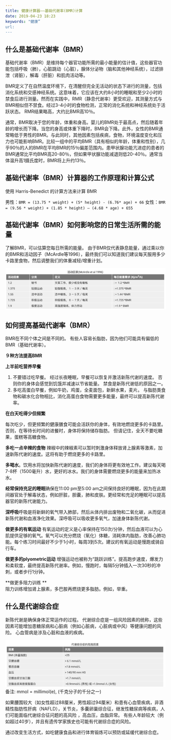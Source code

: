 ```yaml
---
title: 健康计算器——基础代谢率(BMR)计算
date: 2019-04-23 18:23
keywords: "健康”
url:
---
```


## 什么是基础代谢率（BMR）

基础代谢率（BMR）是维持每个器官功能所需的最小能量的估计值，这些器官功能包括呼吸（肺），心脏跳动（心脏），腺体分泌物（脑和其他神经系统），过滤排泄（肾脏），解毒（肝脏）和肌肉活动等。

BMR定义了在自然温度环境下，在清醒但完全无活动的状态下进行的测量，包括消化系统和交感神经系统。这意味着，它应该在大约8小时的睡眠和至少2小时的禁食后进行测量。然而在实践中，RMR（静息代谢率）更受欢迎，其测量方式与BMR相似但不禁食。经过3-4小时的食物检测，正常的消化系统和神经系统处于活跃状态。 RMR结果略高，大约比BMR高10％。

通常，BMR取决于您的年龄，体重和身高。婴儿的BMR处于最高点，然后随着年龄的增长而下降。当您的身高或体重下降时，BMR会下降。此外，女性的BMR通常略低于男性的BMR。与此同时，其他因素包括疾病，食物，环境温度变化和压力也可能影响BMR。比较一组中的平均BMR（具有相似的年龄，体重和性别），几乎90％的人的BMR在平均BMR的15％偏差范围内。患甲状腺功能亢进症的患者的BMR通常比平均BMR高20-80％，但如果甲状腺功能减退则低20-40％。通常当体温升高1摄氏度时，BMR将上升约13％。

## 基础代谢率（BMR）计算器的工作原理和计算公式

使用 Harris-Benedict 的计算方法来计算 BMR

男性：`BMR = (13.75 * weight) + (5* height) - (6.76* age) + 66`
女性：`BMR = (9.56 * weight) + (1.85 * height) – (4.68 * age) + 655`

## 基础代谢率（BMR）如何影响您的日常生活所需的能量

了解BMR，可以估算您每日所需的能量。 由于BMR仅代表静息能量，通过乘以你的BMR和活动因子（McArdle等1996），最终我们可以知道我们建议每天服用多少卡路里食物，然后调整我们的体重减轻/增重计划。

![](./_image/2019-04/2019-04-23-17-57-16.png)


## 如何提高基础代谢率（BMR）
        
BMR在不同个体之间是不同的。 有些人容易长脂肪，因为他们可能具有偏低的BMR（基础代谢率）。

**９种方法提高BMR**

**上半前吃营养早餐**

1. 不要错过吃早餐。 经过长夜睡眠，早餐可以恢复并激活新陈代谢的速度。 否则你的身体会感觉到饥饿并减速以节省能量。 禁食是新陈代谢低的原因之一。
2. 多吃高蛋白早餐，例如牛奶，鸡蛋，全麦面包，新鲜水果，麦片。 与脂肪类食物和碳水化合物相比，消化高蛋白食物需要更多能量，最终可以提高新陈代谢率。

**在白天吃得少但频繁**

每次吃少，但更频繁的健康膳食可能会活跃你的身体，有效地燃烧更多的卡路里。 否则，在等待长时间的进餐时，身体将保持储存脂肪。 但请记住，全天不要吃糖果，蛋糕等高糖食物。

**多吃一点辛辣的食物**
辣椒中的辣椒素可以暂时刺激身体释放肾上腺素等激素，加速新陈代谢的速度。这将有助于燃烧更多的卡路里。

**多喝水**。饮用水将加快新陈代谢的速度，我们的身体将更有效地工作。建议每天喝7-8杯（1500毫升）水，更好的冰水。我们的身体需要燃烧更多的能量来加热冰水。

**经常保持充足的睡眠**确保在11:00 pm至5:00 am之间保持良好的睡眠，因为在此期间器官处于解毒状态，例如肝脏，胆囊，肺和皮肤。更经常和充足的睡眠可以提高器官的新陈代谢能力。

**深呼吸**呼吸是将新鲜的氧气带入肺部，然后从体内排出废物和二氧化碳，从而促进新陈代谢和血液净化效果。深呼吸可以吸收更多氧气，加速身体新陈代谢。

**做更多的有氧运动**
有氧运动的定义是心率保持在150次/分钟，然后血液可以为心肌提供足够的氧气。氧气可以充分燃烧（氧化）体糖，消耗体内脂肪，改善心肺功能。每个练习时间最好不少于1小时，每周3到5次。建议的有氧运动是慢跑或骑自行车。

**做更多的plyometric运动**
增强运动也被称为“跳跃训练”。提高跑步速度，爆发力和柔软度，最终提高新陈代谢率。例如，慢跑时，每隔5分钟插入一次30秒的冲刺，或者步行1分钟。

**做更多阻力训练	**                            
阻力训练增加肾上腺素，多巴胺再燃烧更多脂肪。例如，举重。


## 什么是代谢综合症
        
新陈代谢是确保身体正常运作的过程。 代谢综合症是一组风险因素的统称，这些因素可能增加患糖尿病和心脏病（例如心脏病，心脏病或中风）等健康问题的风险。 心血管病是涉及心脏和血液的疾病。

![](./_image/2019-04/2019-04-23-18-02-45.png)
备注: mmol = millimol(e), (千克分子的千分之一)

如果腰围较大（如女性超过88厘米，男性超过94厘米）和患有心血管疾病，非酒精性脂肪性肝病（NAFLD），关节炎，多囊卵巢综合征，继发性糖尿病等疾病，人们可能面临代谢综合征问题的高风险 ，高血压，血脂异常。 有些人年龄较大（例如超过40岁），并且有遗传学家族史也可能有代谢综合症的风险。

通过改变生活方式，如吃健康食品和进行体育锻炼可以预防或延缓代谢综合症。